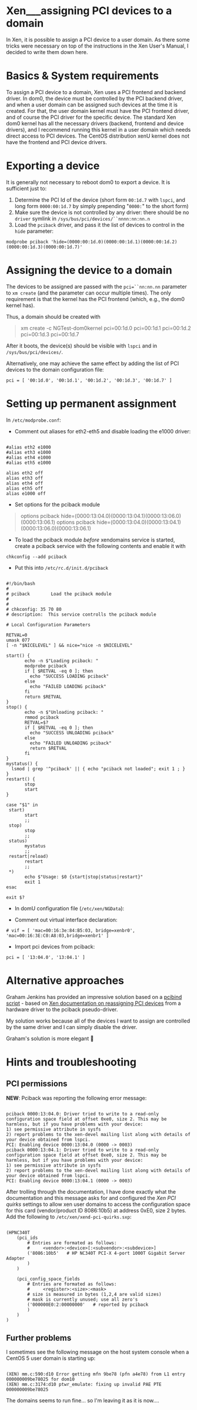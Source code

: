# Xen___assigning PCI devices to a domain

In Xen, it is possible to assign a PCI device to a user domain.  As there some tricks were necessary on top of the instructions in the Xen User's Manual, I decided to write them down here.

# Basics & System requirements

To assign a PCI device to a domain, Xen uses a PCI frontend and backend driver.  In dom0, the device must be controlled by the PCI backend driver, and when a user domain can be assigned  such devices at the time it is created.  For that, the user domain kernel must have the PCI frontend driver, and of course the PCI driver for the specific device.  The standard Xen dom0 kernel has all the necessary drivers (backend, frontend and device drivers), and I recommend running this kernel in a user domain which needs direct access to PCI devices.  The CentOS distribution xenU kernel does not have the frontend and PCI device drivers.

# Exporting a device

It is generally not necessary to reboot dom0 to export a device.  It is sufficient just to:

1. Determine the PCI Id of the device (short form `00:1d.7` with `lspci`, and long form `0000:00:1d.7` by simply prepending "`0000:`" to the short form)
2. Make sure the device is not controlled by any driver: there should be no `driver` symlink in `/sys/bus/pci/devices/``nnnn:nn:nn.n`
3. Load the `pciback` driver, and pass it the list of devices to control in the `hide` parameter: 

``` 
modprobe pciback 'hide=(0000:00:1d.0)(0000:00:1d.1)(0000:00:1d.2)(0000:00:1d.3)(0000:00:1d.7)'
```

# Assigning the device to a domain

The devices to be assigned are passed with the `pci=``nn:nn.nn` parameter to `xm create` (and the parameter can occur multiple times).  The only requirement is that the kernel has the PCI frontend (which, e.g., the dom0 kernel has).

Thus, a domain should be created with

>  xm create -c NGTest-dom0kernel pci=00:1d.0 pci=00:1d.1 pci=00:1d.2 pci=00:1d.3 pci=00:1d.7

After it boots, the device(s) should be visible with `lspci` and in `/sys/bus/pci/devices/`.

Alternatively, one may achieve the same effect by adding the list of PCI devices to the domain configuration file:

``` 
pci = [ '00:1d.0', '00:1d.1', '00:1d.2', '00:1d.3', '00:1d.7' ]
```

# Setting up permanent assignment

In `/etc/modprobe.conf`:

- Comment out aliases for eth2-eth5 and disable loading the e1000 driver:

``` 

#alias eth2 e1000
#alias eth3 e1000
#alias eth4 e1000
#alias eth5 e1000

alias eth2 off
alias eth3 off
alias eth4 off
alias eth5 off
alias e1000 off

```

- Set options for the pciback module


>  options pciback hide=(0000:13:04.0)(0000:13:04.1)(0000:13:06.0)(0000:13:06.1)
>  options pciback hide=(0000:13:04.0)(0000:13:04.1)(0000:13:06.0)(0000:13:06.1)

- To load the pciback module *before* xendomains service is started, create a pciback service with the following contents and enable it with

``` 
chkconfig --add pciback
```
- Put this into `/etc/rc.d/init.d/pciback`

``` 

#!/bin/bash
#
# pciback        Load the pciback module
#
#
# chkconfig: 35 70 80
# description:  This service controlls the pciback module

# Local Configuration Parameters

RETVAL=0
umask 077
[ -n "$NICELEVEL" ] && nice="nice -n $NICELEVEL"

start() {
       echo -n $"Loading pciback: "
       modprobe pciback
       if [ $RETVAL -eq 0 ]; then
         echo "SUCCESS LOADING pciback"
       else
         echo "FAILED LOADING pciback"
       fi
       return $RETVAL
}
stop() {
       echo -n $"Unloading pciback: "
       rmmod pciback
       RETVAL=$?
       if [ $RETVAL -eq 0 ]; then
         echo "SUCCESS UNLOADING pciback"
       else
         echo "FAILED UNLOADING pciback"
         return $RETVAL
       fi
}
mystatus() {
  lsmod | grep '^pciback' || { echo "pciback not loaded"; exit 1 ; }
}
restart() {
       stop
       start
}

case "$1" in
 start)
       start
       ;;
 stop)
       stop
       ;;
 status)
       mystatus
       ;;
 restart|reload)
       restart
       ;;
 *)
       echo $"Usage: $0 {start|stop|status|restart}"
       exit 1
esac

exit $?

```

- In domU configuration file (`/etc/xen/NGData`):
	
- Comment out virtual interface declaration:

``` 
# vif = [ 'mac=00:16:3e:84:B5:03, bridge=xenbr0', 'mac=00:16:3E:C0:A8:03,bridge=xenbr1' ]
```
- Import pci devices from pciback:

``` 
pci = [ '13:04.0', '13:04.1' ]
```

# Alternative approaches

Graham Jenkins has provided an impressive solution based on a [pcibind script](http://projects.arcs.org.au/trac/systems/wiki/Howto/PciBack) - based on [Xen documentation on reassigning PCI devices](http://wiki.xensource.com/xenwiki/Assign_hardware_to_DomU_with_PCIBack_as_module) from a hardware driver to the pciback pseudo-driver.

My solution works because all of the devices I want to assign are controlled by the same driver and I can simply disable the driver.

Graham's solution is more elegant 🙂

# Hints and troubleshooting


## PCI permissions

**NEW**: Pciback was reporting the following error message:

``` 

pciback 0000:13:04.0: Driver tried to write to a read-only configuration space field at offset 0xe0, size 2. This may be harmless, but if you have problems with your device:
1) see permissive attribute in sysfs
2) report problems to the xen-devel mailing list along with details of your device obtained from lspci.
PCI: Enabling device 0000:13:04.0 (0000 -> 0003)
pciback 0000:13:04.1: Driver tried to write to a read-only configuration space field at offset 0xe0, size 2. This may be harmless, but if you have problems with your device:
1) see permissive attribute in sysfs
2) report problems to the xen-devel mailing list along with details of your device obtained from lspci.
PCI: Enabling device 0000:13:04.1 (0000 -> 0003)

```

After trolling through the documentation, I have done exactly what the documentation and this message asks for and configured the *Xen PCI quirks* settings to allow xen user domains to access the configuration space for this card (vendor/product ID 8086:10b5) at address 0xE0, size 2 bytes.  Add the following to `/etc/xen/xend-pci-quirks.sxp`:

``` 

(HPNC340T
    (pci_ids
        # Entries are formated as follows:  
        #     <vendor>:<device>[:<subvendor>:<subdevice>]
        ('8086:10b5'   # HP NC340T PCI-X 4-port 1000T Gigabit Server Adapter
        )
    )

    (pci_config_space_fields
        # Entries are formated as follows:  
        #     <register>:<size>:<mask>
        # size is measured in bytes (1,2,4 are valid sizes)
        # mask is currently unused; use all zero's
        ('000000E0:2:00000000'   # reported by pciback
        )
    )
)

```

## Further problems

I sometimes see the following message on the host system console when a CentOS 5 user domain is starting up:

``` 

(XEN) mm.c:590:d10 Error getting mfn 9be78 (pfn a4e78) from L1 entry 000000009be78025 for dom10
(XEN) mm.c:3174:d10 ptwr_emulate: fixing up invalid PAE PTE 000000009be78025

```

The domains seems to run fine... so I'm leaving it as it is now....
